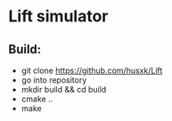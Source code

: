 # Lift simulator


## Build:
- git clone https://github.com/husxk/Lift
- go into repository
- mkdir build && cd build
- cmake ..
- make

